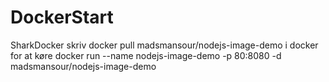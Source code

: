# DockerStart
SharkDocker
skriv 
docker pull madsmansour/nodejs-image-demo i docker for at køre
docker run --name nodejs-image-demo -p 80:8080 -d madsmansour/nodejs-image-demo
